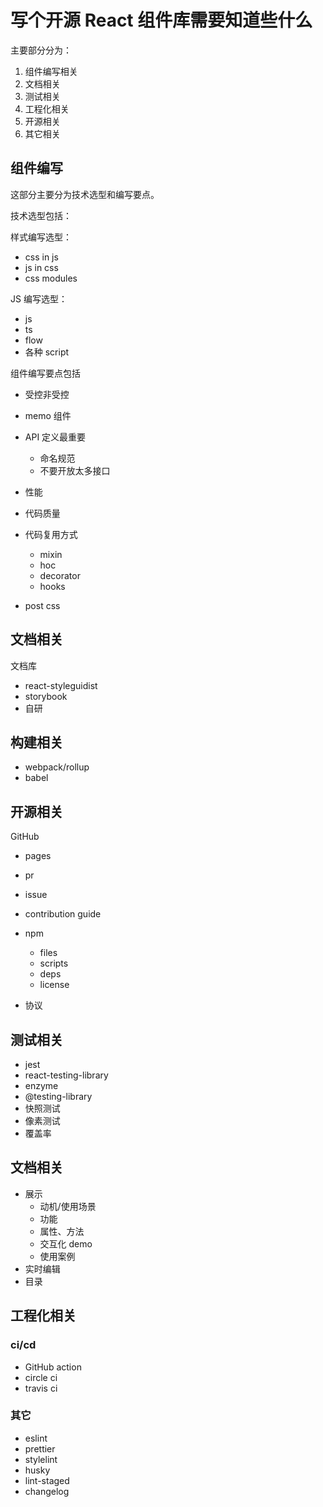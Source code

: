 # 写个开源 React 组件库需要知道些什么

主要部分分为：

1. 组件编写相关
2. 文档相关
3. 测试相关
4. 工程化相关
5. 开源相关
6. 其它相关

## 组件编写

这部分主要分为技术选型和编写要点。

技术选型包括：

样式编写选型：

-   css in js
-   js in css
-   css modules

JS 编写选型：

-   js
-   ts
-   flow
-   各种 script

组件编写要点包括

-   受控非受控
-   memo 组件
-   API 定义最重要
    -   命名规范
    -   不要开放太多接口
-   性能
-   代码质量
-   代码复用方式

    -   mixin
    -   hoc
    -   decorator
    -   hooks

-   post css

## 文档相关

文档库

-   react-styleguidist
-   storybook
-   自研

## 构建相关

-   webpack/rollup
-   babel

## 开源相关

GitHub

-   pages
-   pr
-   issue
-   contribution guide

-   npm

    -   files
    -   scripts
    -   deps
    -   license

-   协议

## 测试相关

-   jest
-   react-testing-library
-   enzyme
-   @testing-library
-   快照测试
-   像素测试
-   覆盖率

## 文档相关

-   展示
    -   动机/使用场景
    -   功能
    -   属性、方法
    -   交互化 demo
    -   使用案例
-   实时编辑
-   目录

## 工程化相关

### ci/cd

-   GitHub action
-   circle ci
-   travis ci

### 其它

-   eslint
-   prettier
-   stylelint
-   husky
-   lint-staged
-   changelog
